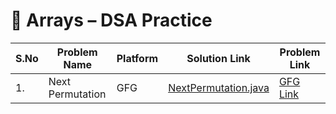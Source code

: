 # 📁 Arrays – DSA Practice

| S.No | Problem Name          | Platform | Solution Link                        | Problem Link |
|------|------------------------|----------|--------------------------------------|--------------|
| 1.   | Next Permutation      | GFG      | [NextPermutation.java](NextPermutation.java) | [GFG Link](https://geeksforgeeks.com/problems/next-permutation/) |
